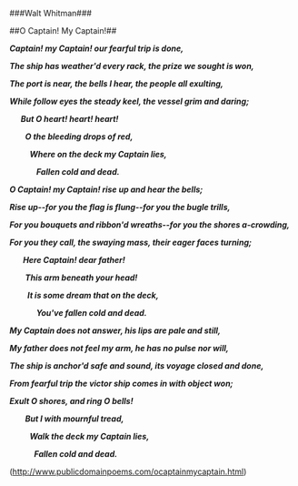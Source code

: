 ###Walt Whitman###

##O Captain! My Captain!##

**_Captain! my Captain! our fearful trip is done,_**

**_The ship has weather'd every rack, the prize we sought is won,_**

**_The port is near, the bells I hear, the people all exulting,_**

**_While follow eyes the steady keel, the vessel grim and daring;_**

     **_But O heart! heart! heart!_**
     
       **_O the bleeding drops of red,_**
       
         **_Where on the deck my Captain lies,_**
         
            **_Fallen cold and dead._**
            

**_O Captain! my Captain! rise up and hear the bells;_**

**_Rise up--for you the flag is flung--for you the bugle trills,_**


**_For you bouquets and ribbon'd wreaths--for you the shores a-crowding,_**


**_For you they call, the swaying mass, their eager faces turning;_**

      **_Here Captain! dear father!_**
      
       **_This arm beneath your head!_**
       
       
        **_It is some dream that on the deck,_**
         
            **_You've fallen cold and dead._**

**_My Captain does not answer, his lips are pale and still,_**

**_My father does not feel my arm, he has no pulse nor will,_**

**_The ship is anchor'd safe and sound, its voyage closed and done,_**

**_From fearful trip the victor ship comes in with object won;_**

**_Exult O shores, and ring O bells!_**

       **_But I with mournful tread,_**
       
         **_Walk the deck my Captain lies,_**
         
           **_Fallen cold and dead._** 
           


(http://www.publicdomainpoems.com/ocaptainmycaptain.html)

